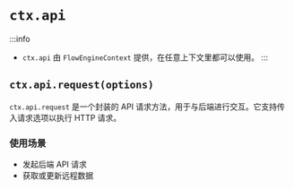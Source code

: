 # `ctx.api`

:::info
- `ctx.api` 由 `FlowEngineContext` 提供，在任意上下文里都可以使用。
:::

## `ctx.api.request(options)`

`ctx.api.request` 是一个封装的 API 请求方法，用于与后端进行交互。它支持传入请求选项以执行 HTTP 请求。

### 使用场景
- 发起后端 API 请求
- 获取或更新远程数据

<code src="./api.tsx"></code>
